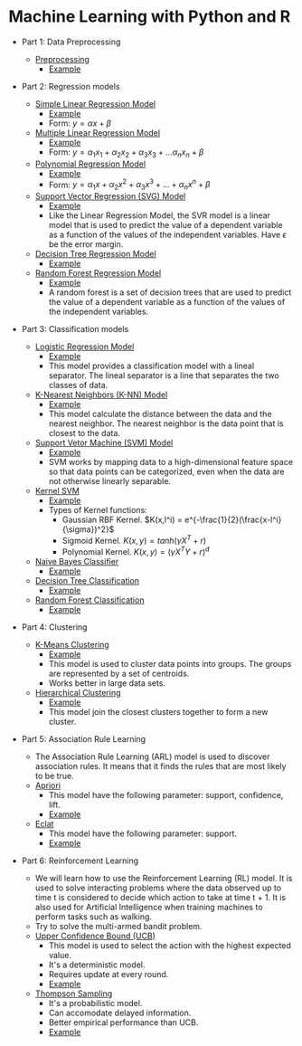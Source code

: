 # Machine Learning with Python and R

* Part 1: Data Preprocessing
  * [Preprocessing](/Part%201%20-%20Data%20Preprocessing/Python/)
    * [Example](/Part%201%20-%20Data%20Preprocessing/Python/data_preprocessing_tools.ipynb)

* Part 2: Regression models
  * [Simple Linear Regression Model](/Part%202%20-%20Regression/Section%204%20-%20Simple%20Linear%20Regression/Python/)
    * [Example](/Part%202%20-%20Regression/Section%204%20-%20Simple%20Linear%20Regression/Python/simple_linear_regression.ipynb)
    * Form: $y = \alpha x + \beta$
  * [Multiple Linear Regression Model](/Part%202%20-%20Regression/Section%205%20-%20Multiple%20Linear%20Regression/Python/)
    * [Example](/Part%202%20-%20Regression/Section%205%20-%20Multiple%20Linear%20Regression/Python/multiple_linear_regression.ipynb)
    * Form: $y = \alpha_1 x_1 + \alpha_2 x_2 + \alpha_3 x_3 + ... \alpha_n x_n + \beta$
  * [Polynomial Regression Model](/Part%202%20-%20Regression/Section%206%20-%20Polynomial%20Regression/Python/)
    * [Example](/Part%202%20-%20Regression/Section%206%20-%20Polynomial%20Regression/Python/polynomial_regression.ipynb)
    * Form: $y = \alpha_1 x + \alpha_2 x^2 + \alpha_3 x^3 + ... + \alpha_n x^n + \beta$
  * [Support Vector Regression (SVG) Model](/Part%202%20-%20Regression/Section%207%20-%20Support%20Vector%20Regression%20(SVR)/Python)
    * [Example](/Part%202%20-%20Regression/Section%207%20-%20Support%20Vector%20Regression%20(SVR)/Python/support_vector_regression.ipynb)
    * Like the Linear Regression Model, the SVR model is a linear model that is used to predict the value of a dependent variable as a function of the values of the independent variables. Have $\epsilon$ be the error margin.
  * [Decision Tree Regression Model](/Part%202%20-%20Regression/Section%208%20-%20Decision%20Tree%20Regression/Python/)
    * [Example](/Part%202%20-%20Regression/Section%208%20-%20Decision%20Tree%20Regression/Python/decision_tree_regression.ipynb)
  * [Random Forest Regression Model](/Part%202%20-%20Regression/Section%209%20-%20Random%20Forest%20Regression/Python/)
    * [Example](/Part%202%20-%20Regression/Section%209%20-%20Random%20Forest%20Regression/Python/random_forest_regression.ipynb)
    * A random forest is a set of decision trees that are used to predict the value of a dependent variable as a function of the values of the independent variables.

* Part 3: Classification models
  * [Logistic Regression Model](/Part%203%20-%20Classification/Section%2014%20-%20Logistic%20Regression/Python/)
    * [Example](/Part%203%20-%20Classification/Section%2014%20-%20Logistic%20Regression/Python/logistic_regression.ipynb)
    * This model provides a classification model with a lineal separator. The lineal separator is a line that separates the two classes of data.
  * [K-Nearest Neighbors (K-NN) Model](/Part%203%20-%20Classification/Section%2015%20-%20K-Nearest%20Neighbors%20(K-NN)/Python)
    * [Example](/Part%203%20-%20Classification/Section%2015%20-%20K-Nearest%20Neighbors%20(K-NN)/Python/k_nearest_neighbors.ipynb)
    * This model calculate the distance between the data and the nearest neighbor. The nearest neighbor is the data point that is closest to the data.
  * [Support Vetor Machine (SVM) Model](/Part%203%20-%20Classification/Section%2016%20-%20Support%20Vector%20Machine%20(SVM)/Python)
    * [Example](/Part%203%20-%20Classification/Section%2016%20-%20Support%20Vector%20Machine%20(SVM)/Python/support_vector_machine.ipynb)
    * SVM works by mapping data to a high-dimensional feature space so that data points can be categorized, even when the data are not otherwise linearly separable.
  * [Kernel SVM](/Part%203%20-%20Classification/Section%2017%20-%20Kernel%20SVM/Python)
    * [Example](/Part%203%20-%20Classification/Section%2017%20-%20Kernel%20SVM/Python/kernel_svm.ipynb)
    * Types of Kernel functions: 
      * Gaussian RBF Kernel. $K(x,l^i) = e^{-\frac{1}{2}(\frac{x-l^i}{\sigma})^2}$
      * Sigmoid Kernel. $K(x,y) = tanh(\gamma X^T + r)$ 
      * Polynomial Kernel. $K(x,y) = (\gamma X^T Y + r)^d$
  * [Naive Bayes Classifier](/Part%203%20-%20Classification/Section%2018%20-%20Naive%20Bayes/Python/)
    * [Example](/Part%203%20-%20Classification/Section%2018%20-%20Naive%20Bayes/Python/naive_bayes.ipynb)
  * [Decision Tree Classification](/Part%203%20-%20Classification/Section%2019%20-%20Decision%20Tree%20Classification/Python/)
    * [Example](/Part%203%20-%20Classification/Section%2019%20-%20Decision%20Tree%20Classification/Python/decision_tree_classification.ipynb)
  * [Random Forest Classification](/Part%203%20-%20Classification/Section%2020%20-%20Random%20Forest%20Classification/Python/)
    * [Example](/Part%203%20-%20Classification/Section%2020%20-%20Random%20Forest%20Classification/Python/random_forest_classification.ipynb)

* Part 4: Clustering
  * [K-Means Clustering](/Part%204%20-%20Clustering/Section%2024%20-%20K-Means%20Clustering/Python/)
    * [Example](/Part%204%20-%20Clustering/Section%2024%20-%20K-Means%20Clustering/Python/k_means_clustering.ipynb)
    * This model is used to cluster data points into groups. The groups are represented by a set of centroids.
    * Works better in large data sets.
  * [Hierarchical Clustering](/Part%204%20-%20Clustering/Section%2025%20-%20Hierarchical%20Clustering/Python/)
    * [Example](/Part%204%20-%20Clustering/Section%2025%20-%20Hierarchical%20Clustering/Python/hierarchical_clustering.ipynb)
    * This model join the closest clusters together to form a new cluster.

* Part 5: Association Rule Learning
  * The Association Rule Learning (ARL) model is used to discover association rules. It means that it finds the rules that are most likely to be true.
  * [Apriori](/Part%205%20-%20Association%20Rule%20Learning/Section%2028%20-%20Apriori/Python/)
    * This model have the following parameter: support, confidence, lift.
    * [Example](/Part%205%20-%20Association%20Rule%20Learning/Section%2028%20-%20Apriori/Python/apriori.ipynb)
  * [Eclat](/Part%205%20-%20Association%20Rule%20Learning/Section%2029%20-%20Eclat/Python/)
    * This model have the following parameter: support.
    * [Example](/Part%205%20-%20Association%20Rule%20Learning/Section%2029%20-%20Eclat/Python/eclat.ipynb)

* Part 6: Reinforcement Learning
  * We will learn how to use the Reinforcement Learning (RL) model. It is used to solve interacting problems where the data observed up to time t is considered to decide which action to take at time t + 1. It is also used for Artificial Intelligence when training machines to perform tasks such as walking.
  * Try to solve the multi-armed bandit problem.
  * [Upper Confidence Bound (UCB)](/Part%206%20-%20Reinforcement%20Learning/Section%2032%20-%20Upper%20Confidence%20Bound%20(UCB)/Python/)
    * This model is used to select the action with the highest expected value.
    * It's a deterministic model.
    * Requires update at every round.
    * [Example](/Part%206%20-%20Reinforcement%20Learning/Section%2032%20-%20Upper%20Confidence%20Bound%20(UCB)/Python/upper_confidence_bound.ipynb)
  * [Thompson Sampling](/Part%206%20-%20Reinforcement%20Learning/Section%2033%20-%20Thompson%20Sampling/Python/)
    * It's a probabilistic model.
    * Can accomodate delayed information.
    * Better empirical performance than UCB.
    * [Example](/Part%206%20-%20Reinforcement%20Learning/Section%2033%20-%20Thompson%20Sampling/Python/thompson_sampling.ipynb)